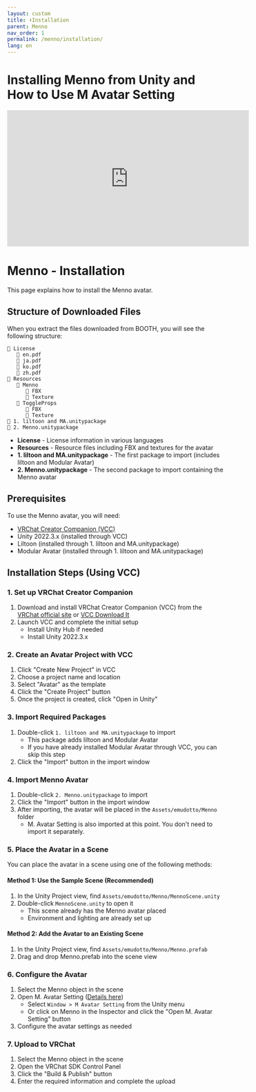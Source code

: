 ```yaml
---
layout: custom
title: ⬇️Installation
parent: Menno
nav_order: 1
permalink: /menno/installation/
lang: en
---
```


# Installing Menno from Unity and How to Use M Avatar Setting

<iframe width="560" height="315" src="https://www.youtube.com/embed/imeaf9TB4ME?si=0a-RL1EgCnXRjdrQ" title="YouTube video player" frameborder="0" allow="accelerometer; autoplay; clipboard-write; encrypted-media; gyroscope; picture-in-picture; web-share" referrerpolicy="strict-origin-when-cross-origin" allowfullscreen></iframe>

# Menno - Installation

This page explains how to install the Menno avatar.

## Structure of Downloaded Files

When you extract the files downloaded from BOOTH, you will see the following structure:

```
📁 License
   📄 en.pdf
   📄 ja.pdf
   📄 ko.pdf
   📄 zh.pdf
📁 Resources
   📁 Menno
      📁 FBX
      📁 Texture
   📁 ToggleProps
      📁 FBX
      📁 Texture
📄 1. liltoon and MA.unitypackage
📄 2. Menno.unitypackage
```

* **License** - License information in various languages
* **Resources** - Resource files including FBX and textures for the avatar
* **1. liltoon and MA.unitypackage** - The first package to import (includes liltoon and Modular Avatar)
* **2. Menno.unitypackage** - The second package to import containing the Menno avatar

## Prerequisites

To use the Menno avatar, you will need:

* [VRChat Creator Companion (VCC)](https://vcc.docs.vrchat.com/#download-it)
* Unity 2022.3.x (installed through VCC)
* Liltoon
  (installed through 1. liltoon and MA.unitypackage)
* Modular Avatar
  (installed through 1. liltoon and MA.unitypackage)

## Installation Steps (Using VCC)

### 1. Set up VRChat Creator Companion

1. Download and install VRChat Creator Companion (VCC) from the [VRChat official site](https://vrchat.com/home/download) or [VCC Download It](https://vcc.docs.vrchat.com/#download-it)
2. Launch VCC and complete the initial setup
   - Install Unity Hub if needed
   - Install Unity 2022.3.x

### 2. Create an Avatar Project with VCC

1. Click "Create New Project" in VCC
2. Choose a project name and location
3. Select "Avatar" as the template
4. Click the "Create Project" button
5. Once the project is created, click "Open in Unity"

### 3. Import Required Packages

1. Double-click `1. liltoon and MA.unitypackage` to import
   - This package adds liltoon and Modular Avatar
   - If you have already installed Modular Avatar through VCC, you can skip this step
2. Click the "Import" button in the import window

### 4. Import Menno Avatar

1. Double-click `2. Menno.unitypackage` to import
2. Click the "Import" button in the import window
3. After importing, the avatar will be placed in the `Assets/emudotto/Menno` folder
   - M. Avatar Setting is also imported at this point. You don't need to import it separately.

### 5. Place the Avatar in a Scene

You can place the avatar in a scene using one of the following methods:

#### Method 1: Use the Sample Scene (Recommended)
1. In the Unity Project view, find `Assets/emudotto/Menno/MennoScene.unity`
2. Double-click `MennoScene.unity` to open it
   - This scene already has the Menno avatar placed
   - Environment and lighting are already set up

#### Method 2: Add the Avatar to an Existing Scene
1. In the Unity Project view, find `Assets/emudotto/Menno/Menno.prefab`
2. Drag and drop Menno.prefab into the scene view

### 6. Configure the Avatar

1. Select the Menno object in the scene
2. Open M. Avatar Setting ([Details here](/avatar-setting/))
   - Select `Window > M Avatar Setting` from the Unity menu
   - Or click on Menno in the Inspector and click the "Open M. Avatar Setting" button
3. Configure the avatar settings as needed

### 7. Upload to VRChat

1. Select the Menno object in the scene
2. Open the VRChat SDK Control Panel
3. Click the "Build & Publish" button
4. Enter the required information and complete the upload 